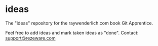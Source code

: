 # ideas
The "ideas" repository for the raywenderlich.com book Git Apprentice.

Feel free to add ideas and mark taken ideas as "done".
Contact: support@rezeware.com
